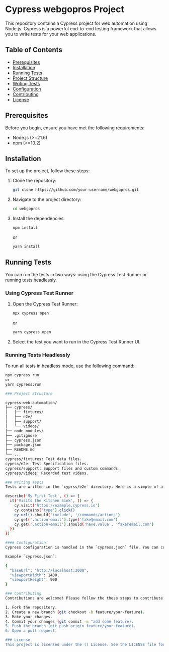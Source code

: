 # Cypress webgopros Project

This repository contains a Cypress project for web automation using Node.js. Cypress is a powerful end-to-end testing framework that allows you to write tests for your web applications.

## Table of Contents

- [Prerequisites](#prerequisites)
- [Installation](#installation)
- [Running Tests](#running-tests)
- [Project Structure](#project-structure)
- [Writing Tests](#writing-tests)
- [Configuration](#configuration)
- [Contributing](#contributing)
- [License](#license)

## Prerequisites

Before you begin, ensure you have met the following requirements:

- Node.js (>=21.6)
- npm (>=10.2) 

## Installation

To set up the project, follow these steps:

1. Clone the repository:
    ```sh
    git clone https://github.com/your-username/webgopros.git
    ```

2. Navigate to the project directory:
    ```sh
    cd webgopros
    ```

3. Install the dependencies:
    ```sh
    npm install
    ```
    or
    ```sh
    yarn install
    ```

## Running Tests

You can run the tests in two ways: using the Cypress Test Runner or running tests headlessly.

### Using Cypress Test Runner

1. Open the Cypress Test Runner:
    ```sh
    npx cypress open
    ```
    or
    ```sh
    yarn cypress open
    ```

2. Select the test you want to run in the Cypress Test Runner UI.

### Running Tests Headlessly

To run all tests in headless mode, use the following command:
```sh
npx cypress run
or
yarn cypress:run

### Project Structure

cypress-web-automation/
├── cypress/
│   ├── fixtures/
│   ├── e2e/
│   ├── support/
│   └── videos/
├── node_modules/
├── .gitignore
├── cypress.json
├── package.json
├── README.md
└── ...
cypress/fixtures: Test data files.
cypess/e2e: Test Specification files.
cypress/support: Support files and custom commands.
cypress/videos: Recorded test videos.

### Writing Tests
Tests are written in the `cyprss/e2e` directory. Here is a simple of a test file (example.spec.js):

describe('My First Test', () => {
  it('Visits the Kitchen Sink', () => {
    cy.visit('https://example.cypress.io')
    cy.contains('type').click()
    cy.url().should('include', '/commands/actions')
    cy.get('.action-email').type('fake@email.com')
    cy.get('.action-email').should('have.value', 'fake@email.com')
  })
})

#### Configuration
Cypress configuration is handled in the `cypress.json` file. You can customize various options such as base URL, viewport size, and more.

Example `cypress.json`:

{
  "baseUrl": "http://localhost:3000",
  "viewportWidth": 1400,
  "viewportHeight": 900
}

### Contributing
Contributions are welcome! Please follow the these steps to contribute:

1. Fork the repository.
2. Create a new branch (git checkout -b feature/your-feature).
3. Make your changes.
4. Commit your changes (git commit -m "add some feature).
5. Push the branch (git push origin feature/your-feature).
6. Open a pull request.

### License
This project is licensed under the () License. See the LICENSE file for more details.



